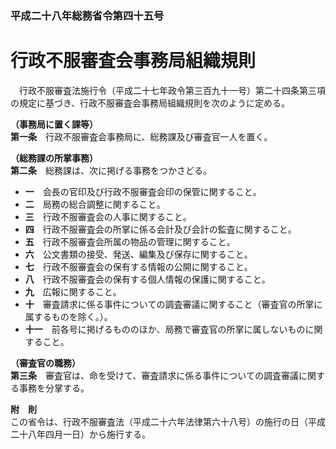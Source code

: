 ### 平成二十八年総務省令第四十五号  
# 行政不服審査会事務局組織規則  
　行政不服審査法施行令（平成二十七年政令第三百九十一号）第二十四条第三項の規定に基づき、行政不服審査会事務局組織規則を次のように定める。  
  
**（事務局に置く課等）**  
**第一条**　行政不服審査会事務局に、総務課及び審査官一人を置く。  
  
**（総務課の所掌事務）**  
**第二条**　総務課は、次に掲げる事務をつかさどる。  
* **一**　会長の官印及び行政不服審査会印の保管に関すること。  
* **二**　局務の総合調整に関すること。  
* **三**　行政不服審査会の人事に関すること。  
* **四**　行政不服審査会の所掌に係る会計及び会計の監査に関すること。  
* **五**　行政不服審査会所属の物品の管理に関すること。  
* **六**　公文書類の接受、発送、編集及び保存に関すること。  
* **七**　行政不服審査会の保有する情報の公開に関すること。  
* **八**　行政不服審査会の保有する個人情報の保護に関すること。  
* **九**　広報に関すること。  
* **十**　審査請求に係る事件についての調査審議に関すること（審査官の所掌に属するものを除く。）。  
* **十一**　前各号に掲げるもののほか、局務で審査官の所掌に属しないものに関すること。  
  
**（審査官の職務）**  
**第三条**　審査官は、命を受けて、審査請求に係る事件についての調査審議に関する事務を分掌する。  
  
**附　則**  
この省令は、行政不服審査法（平成二十六年法律第六十八号）の施行の日（平成二十八年四月一日）から施行する。  
  
